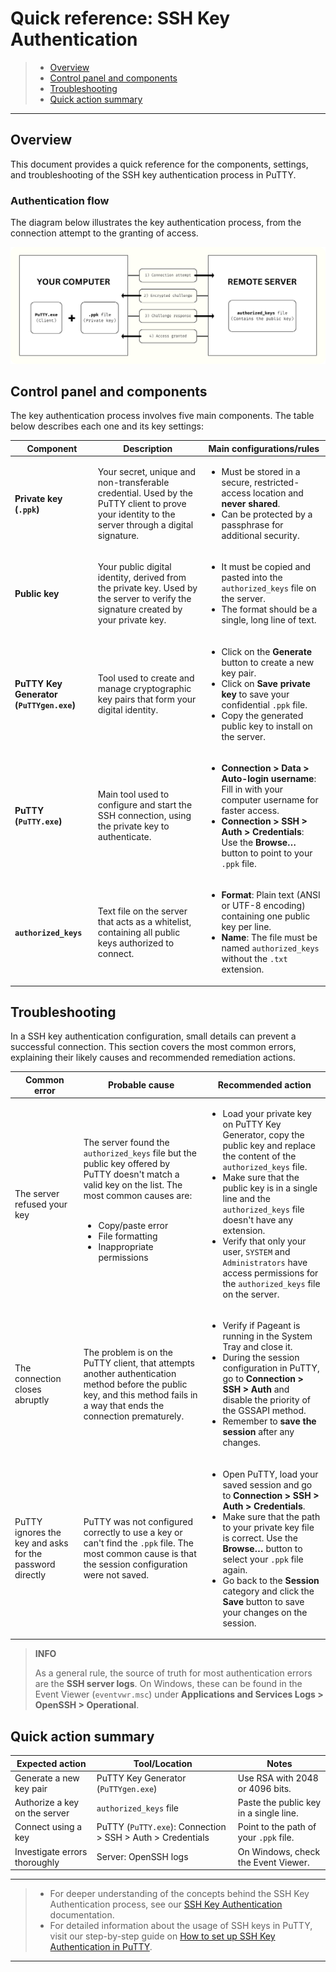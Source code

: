 # Quick reference: SSH Key Authentication

> * [Overview](#overview)
> * [Control panel and components](#control-panel-and-components)
> * [Troubleshooting](#troubleshooting)
> * [Quick action summary](#quick-action-summary)

---

## Overview

This document provides a quick reference for the components, settings, and troubleshooting of the SSH key authentication process in PuTTY.

### Authentication flow

The diagram below illustrates the key authentication process, from the connection attempt to the granting of access.

![Diagram representing the authentication flow. On the computer side on the left, we have the client "PuTTY.exe" and the private key in the ".ppk" file. On the remote server side on the right, we have the "authorized_keys" file. The first step is a connection attempt from the computer to the server. Second, the server sends an encrypted challenge to the computer. Then, the computer solves the challenge and sends the response to the server. If the answer is correct, the server grants access to the computer.](/images/diagram.png)

## Control panel and components

The key authentication process involves five main components. The table below describes each one and its key settings:

| **Component**  | **Description** | **Main configurations/rules**  |
|----------------|-----------------|------------------------------------|
| **Private key (`.ppk`)** | Your secret, unique and non-transferable credential. Used by the PuTTY client to prove your identity to the server through a digital signature. | <ul><li>Must be stored in a secure, restricted-access location and **never shared**.</li><li>Can be protected by a passphrase for additional security.</li></ul> |
| **Public key** | Your public digital identity, derived from the private key. Used by the server to verify the signature created by your private key. | <ul><li>It must be copied and pasted into the `authorized_keys` file on the server.</li><li>The format should be a single, long line of text.</li></ul> |
| **PuTTY Key Generator (`PuTTYgen.exe`)** | Tool used to create and manage cryptographic key pairs that form your digital identity. | <ul><li>Click on the **Generate** button to create a new key pair.</li><li>Click on **Save private key** to save your confidential `.ppk` file.</li><li>Copy the generated public key to install on the server.</li></ul> |
| **PuTTY (`PuTTY.exe`)** | Main tool used to configure and start the SSH connection, using the private key to authenticate. | <ul><li>**Connection > Data > Auto-login username**: Fill in with your computer username for faster access.</li><li>**Connection > SSH > Auth > Credentials**: Use the **Browse…** button to point to your `.ppk` file. </li></ul> |
| **`authorized_keys`** | Text file on the server that acts as a whitelist, containing all public keys authorized to connect. | <ul><li>**Format**: Plain text (ANSI or UTF-8 encoding) containing one public key per line.</li><li>**Name**: The file must be named `authorized_keys` without the `.txt` extension.</li></ul> |

## Troubleshooting

In a SSH key authentication configuration, small details can prevent a successful connection. This section covers the most common errors, explaining their likely causes and recommended remediation actions.

| **Common error**  | **Probable cause**  | **Recommended action**   |
|-------------------|---------------------|---------------------------|
| The server refused your key | The server found the `authorized_keys` file but the public key offered by PuTTY doesn't match a valid key on the list. The most common causes are:<br> <br><ul><li>Copy/paste error</li><li>File formatting</li><li>Inappropriate permissions</li></ul> | <ul><li>Load your private key on PuTTY Key Generator, copy the public key and replace the content of the `authorized_keys` file.</li><li>Make sure that the public key is in a single line and the `authorized_keys` file doesn't have any extension.</li><li>Verify that only your user, `SYSTEM` and `Administrators` have access permissions for the `authorized_keys` file on the server.</li></ul> |
| The connection closes abruptly | The problem is on the PuTTY client, that attempts another authentication method before the public key, and this method fails in a way that ends the connection prematurely. | <ul><li>Verify if Pageant is running in the System Tray and close it.</li><li>During the session configuration in PuTTY, go to **Connection > SSH > Auth** and disable the priority of the GSSAPI method.</li><li>Remember to **save the session** after any changes.</li></ul> |
| PuTTY ignores the key and asks for the password directly | PuTTY was not configured correctly to use a key or can't find the `.ppk` file. The most common cause is that the session configuration were not saved. | <ul><li>Open PuTTY, load your saved session and go to **Connection > SSH > Auth > Credentials**.</li><li>Make sure that the path to your private key file is correct. Use the **Browse…** button to select your `.ppk` file again.</li><li>Go back to the **Session** category and click the **Save** button to save your changes on the session.</li></ul> |

> **INFO**
> 
> As a general rule, the source of truth for most authentication errors are the **SSH server logs**. On Windows, these can be found in the Event Viewer (`eventvwr.msc`) under **Applications and Services Logs > OpenSSH > Operational**.

## Quick action summary

| **Expected action**          | **Tool/Location**     | **Notes**      |
|------------------------------|-----------------------|----------------|
| Generate a new key pair  | PuTTY Key Generator (`PuTTYgen.exe`)          | Use RSA with 2048 or 4096 bits.           |
| Authorize a key on the server | `authorized_keys` file   | Paste the public key in a single line.    |
| Connect using a key       | PuTTY (`PuTTY.exe`): Connection > SSH > Auth > Credentials | Point to the path of your `.ppk` file.       |
| Investigate errors thoroughly    | Server: OpenSSH logs  | On Windows, check the Event Viewer. |

---

> * For deeper understanding of the concepts behind the SSH Key Authentication process, see our [SSH Key Authentication](explanation.md) documentation.
> * For detailed information about the usage of SSH keys in PuTTY, visit our step-by-step guide on [How to set up SSH Key Authentication in PuTTY](tutorial.md).


---
